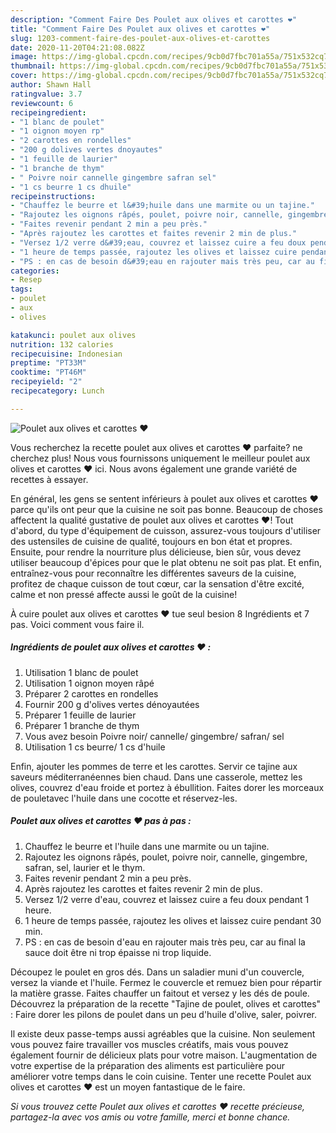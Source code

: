 ```yaml
---
description: "Comment Faire Des Poulet aux olives et carottes ❤"
title: "Comment Faire Des Poulet aux olives et carottes ❤"
slug: 1203-comment-faire-des-poulet-aux-olives-et-carottes
date: 2020-11-20T04:21:08.082Z
image: https://img-global.cpcdn.com/recipes/9cb0d7fbc701a55a/751x532cq70/poulet-aux-olives-et-carottes-❤-photo-principale-de-la-recette.jpg
thumbnail: https://img-global.cpcdn.com/recipes/9cb0d7fbc701a55a/751x532cq70/poulet-aux-olives-et-carottes-❤-photo-principale-de-la-recette.jpg
cover: https://img-global.cpcdn.com/recipes/9cb0d7fbc701a55a/751x532cq70/poulet-aux-olives-et-carottes-❤-photo-principale-de-la-recette.jpg
author: Shawn Hall
ratingvalue: 3.7
reviewcount: 6
recipeingredient:
- "1 blanc de poulet"
- "1 oignon moyen rp"
- "2 carottes en rondelles"
- "200 g dolives vertes dnoyautes"
- "1 feuille de laurier"
- "1 branche de thym"
- " Poivre noir cannelle gingembre safran sel"
- "1 cs beurre 1 cs dhuile"
recipeinstructions:
- "Chauffez le beurre et l&#39;huile dans une marmite ou un tajine."
- "Rajoutez les oignons râpés, poulet, poivre noir, cannelle, gingembre, safran, sel, laurier et le thym."
- "Faites revenir pendant 2 min a peu près."
- "Après rajoutez les carottes et faites revenir 2 min de plus."
- "Versez 1/2 verre d&#39;eau, couvrez et laissez cuire a feu doux pendant 1 heure."
- "1 heure de temps passée, rajoutez les olives et laissez cuire pendant 30 min."
- "PS : en cas de besoin d&#39;eau en rajouter mais très peu, car au final la sauce doit être ni trop épaisse ni trop liquide."
categories:
- Resep
tags:
- poulet
- aux
- olives

katakunci: poulet aux olives 
nutrition: 132 calories
recipecuisine: Indonesian
preptime: "PT33M"
cooktime: "PT46M"
recipeyield: "2"
recipecategory: Lunch

---
```



![Poulet aux olives et carottes ❤](https://img-global.cpcdn.com/recipes/9cb0d7fbc701a55a/751x532cq70/poulet-aux-olives-et-carottes-❤-photo-principale-de-la-recette.jpg)

Vous recherchez la recette poulet aux olives et carottes ❤ parfaite? ne cherchez plus! Nous vous fournissons uniquement le meilleur poulet aux olives et carottes ❤ ici. Nous avons également une grande variété de recettes à essayer.

En général, les gens se sentent inférieurs à poulet aux olives et carottes ❤ parce qu'ils ont peur que la cuisine ne soit pas bonne. Beaucoup de choses affectent la qualité gustative de poulet aux olives et carottes ❤! Tout d'abord, du type d'équipement de cuisson, assurez-vous toujours d'utiliser des ustensiles de cuisine de qualité, toujours en bon état et propres. Ensuite, pour rendre la nourriture plus délicieuse, bien sûr, vous devez utiliser beaucoup d'épices pour que le plat obtenu ne soit pas plat. Et enfin, entraînez-vous pour reconnaître les différentes saveurs de la cuisine, profitez de chaque cuisson de tout cœur, car la sensation d'être excité, calme et non pressé affecte aussi le goût de la cuisine!

<!--inarticleads1-->

À cuire poulet aux olives et carottes ❤ tue seul besion 8 Ingrédients et 7 pas. Voici comment vous faire il.

##### Ingrédients de poulet aux olives et carottes ❤ :

1. Utilisation 1 blanc de poulet
1. Utilisation 1 oignon moyen râpé
1. Préparer 2 carottes en rondelles
1. Fournir 200 g d&#39;olives vertes dénoyautées
1. Préparer 1 feuille de laurier
1. Préparer 1 branche de thym
1. Vous avez besoin  Poivre noir/ cannelle/ gingembre/ safran/ sel
1. Utilisation 1 cs beurre/ 1 cs d&#39;huile


Enfin, ajouter les pommes de terre et les carottes. Servir ce tajine aux saveurs méditerranéennes bien chaud. Dans une casserole, mettez les olives, couvrez d&#39;eau froide et portez à ébullition. Faites dorer les morceaux de pouletavec l&#39;huile dans une cocotte et réservez-les. 

<!--inarticleads2-->

##### Poulet aux olives et carottes ❤ pas à pas :

1. Chauffez le beurre et l&#39;huile dans une marmite ou un tajine.
1. Rajoutez les oignons râpés, poulet, poivre noir, cannelle, gingembre, safran, sel, laurier et le thym.
1. Faites revenir pendant 2 min a peu près.
1. Après rajoutez les carottes et faites revenir 2 min de plus.
1. Versez 1/2 verre d&#39;eau, couvrez et laissez cuire a feu doux pendant 1 heure.
1. 1 heure de temps passée, rajoutez les olives et laissez cuire pendant 30 min.
1. PS : en cas de besoin d&#39;eau en rajouter mais très peu, car au final la sauce doit être ni trop épaisse ni trop liquide.


Découpez le poulet en gros dés. Dans un saladier muni d&#39;un couvercle, versez la viande et l&#39;huile. Fermez le couvercle et remuez bien pour répartir la matière grasse. Faites chauffer un faitout et versez y les dés de poule. Découvrez la préparation de la recette &#34;Tajine de poulet, olives et carottes&#34; : Faire dorer les pilons de poulet dans un peu d&#39;huile d&#39;olive, saler, poivrer. 

<!--inarticleads1-->

<p>
Il existe deux passe-temps aussi agréables que la cuisine. Non seulement vous pouvez faire travailler vos muscles créatifs, mais vous pouvez également fournir de délicieux plats pour votre maison. L'augmentation de votre expertise de la préparation des aliments est particulière pour améliorer votre temps dans le coin cuisine. Tenter une recette Poulet aux olives et carottes ❤ est un moyen fantastique de le faire.
</p>

<p>
<i>Si vous trouvez cette Poulet aux olives et carottes ❤ recette précieuse, partagez-la avec vos amis ou votre famille, merci et bonne chance.</i>
</p>
